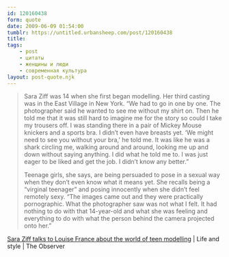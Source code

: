 ```yaml
---
id: 120160438
form: quote
date: 2009-06-09 01:54:00
tumblr: https://untitled.urbansheep.com/post/120160438
title: 
tags:
    - post
    - цитаты
    - женщины и люди
    - современная культура
layout: post-quote.njk
---
```


<blockquote>
<p>Sara Ziff was 14 when she first began modelling. Her third casting was in the East Village in New York. &ldquo;We had to go in one by one. The photographer said he wanted to see me without my shirt on. Then he told me that it was still hard to imagine me for the story so could I take my trousers off. I was standing there in a pair of Mickey Mouse knickers and a sports bra. I didn&rsquo;t even have breasts yet. &lsquo;We might need to see you without your bra,&rsquo; he told me. It was like he was a shark circling me, walking around and around, looking me up and down without saying anything. I did what he told me to. I was just eager to be liked and get the job. I didn&rsquo;t know any better.&rdquo;</p>

<p>Teenage girls, she says, are being persuaded to pose in a sexual way when they don&rsquo;t even know what it means yet. She recalls being a &ldquo;virginal teenager&rdquo; and posing innocently when she didn&rsquo;t feel remotely sexy. &ldquo;The images came out and they were practically pornographic. What the photographer saw was not what I felt. It had nothing to do with that 14-year-old and what she was feeling and everything to do with what the person behind the camera projected onto her.&rdquo;</p>
</blockquote>

<a href="http://www.guardian.co.uk/lifeandstyle/2009/jun/07/sara-ziff-teen-modelling-fashion">Sara Ziff talks to Louise France about the world of teen modelling</a> | Life and style | The Observer
